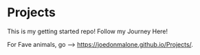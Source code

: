 # Projects

This is my getting started repo! Follow my Journey Here!

For Fave animals, go --> https://joedonmalone.github.io/Projects/.